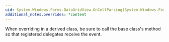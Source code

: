 ```yaml
---
uid: System.Windows.Forms.DataGridView.OnCellParsing(System.Windows.Forms.DataGridViewCellParsingEventArgs)
additional_notes.overrides: *content
---
```


<p>When overriding <xref href="System.Windows.Forms.DataGridView.OnCellParsing(System.Windows.Forms.DataGridViewCellParsingEventArgs)"></xref> in a derived class, be sure to call the base class's <xref href="System.Windows.Forms.DataGridView.OnCellParsing(System.Windows.Forms.DataGridViewCellParsingEventArgs)"></xref> method so that registered delegates receive the event.</p>


